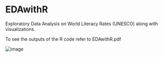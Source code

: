 # EDAwithR
Exploratory Data Analysis on World Literacy Rates (UNESCO) along with visualizations.

To see the outputs of the R code refer to EDAwithR.pdf



![image](https://user-images.githubusercontent.com/65193345/130417877-886e889c-0335-43e8-8b47-a95c257d9ce8.png)

